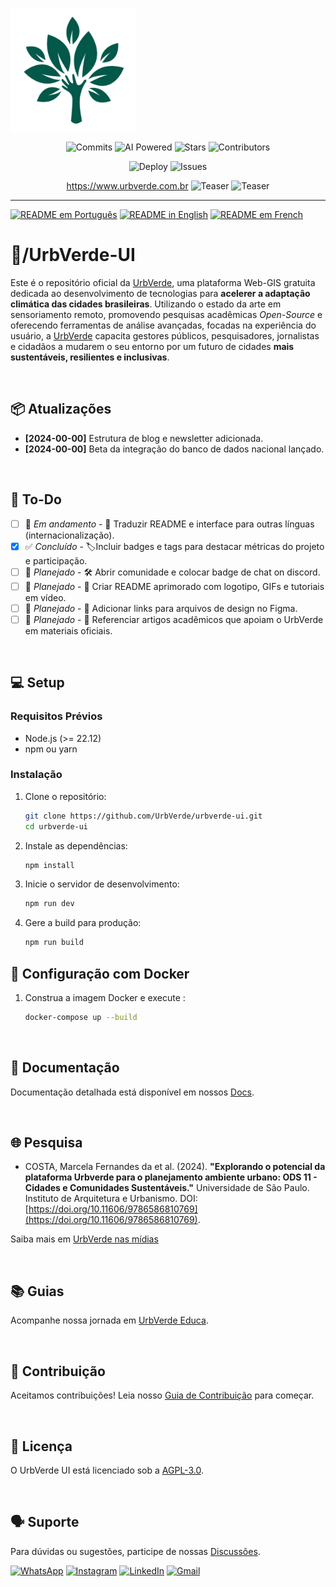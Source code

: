 <p align="center">
    <a href="/" style="display: flex; align-items: center; gap: 8px; text-decoration: none;">
        <img src="src/assets/images/logo-white.png" alt="UrbVerde" width="200" height="200">
    </a>
</p>

<p align="center">
    <img src="https://img.shields.io/github/commit-activity/m/UrbVerde/urbverde-ui?style=for-the-badge" alt="Commits" 
         href="https://github.com/UrbVerde/urbverde-ui/commits/main" >
    <img src="https://img.shields.io/badge/AI-Powered-blue?style=for-the-badge" alt="AI Powered" 
         href="https://urbverde.iau.usp.br/" >
    <img src="https://img.shields.io/github/stars/UrbVerde/urbverde-ui?style=for-the-badge" alt="Stars" 
         href="https://github.com/UrbVerde/urbverde-ui/stargazers" >
    <img src="https://img.shields.io/github/contributors/UrbVerde/urbverde-ui?style=for-the-badge" alt="Contributors" 
         href="https://github.com/UrbVerde/urbverde-ui/graphs/contributors" >
</p>

<p align="center">
    <img src="https://github.com/UrbVerde/urbverde-ui/actions/workflows/deploy.yml/badge.svg" alt="Deploy" 
         href="https://github.com/UrbVerde/urbverde-ui/actions/workflows/deploy.yml">
    <img src="https://img.shields.io/github/issues-pr/UrbVerde/urbverde-ui" alt="Issues" 
         href="https://github.com/UrbVerde/urbverde-ui/issues">
</p>

<p align="center">
    <a href="https://www.urbverde.com.br">https://www.urbverde.com.br</a>
    <img src="https://i.ibb.co/44F7ZMG/Captura-de-tela-2025-01-05-022659.png" href="https://urbverde.com.br" alt="Teaser">
    <img src="https://i.ibb.co/R9T9vsC/Captura-de-tela-2024-12-30-150306.png" href="https://urbverde.com.br" alt="Teaser">
    </a>
</p>

</p>
<!-- https://github.com/sponsors/urbverde-ui -->
<!-- [![Backers on Open Collective](https://img.shields.io/opencollective/backers/shields)](https://shields.io/community#backers)
[![Sponsors on Open Collective](https://img.shields.io/opencollective/sponsors/shields)](https://shields.io/community#sponsors) -->
<!-- [![Chat on Discord](https://img.shields.io/discord/308323056592486420?logo=discord&logoColor=white)](https://discord.gg/aaaaaaa) -->

<!-- Outros Badges -->
<!-- [![PyPI - Version](https://img.shields.io/pypi/UrbVerde/urbverde-ui)](https://pypi.org/project/)
[![PyPI - Downloads](https://img.shields.io/pypi/UrbVerde/urbverde-ui)](https://pypi.org/project/) -->
<!-- [![GitHub Issues](https://img.shields.io/github/issues/UrbVerde/urbverde-ui)](https://github.com/UrbVerde/urbverde-ui/issues) -->
<!-- [![GitHub Discussions](https://img.shields.io/github/discussions/UrbVerde/urbverde-ui)](https://github.com/UrbVerde/urbverde-ui/discussions) -->

<!-- ![Last Commit](https://img.shields.io/github/last-commit/UrbVerde/urbverde-ui/tree/dev) -->

---
 
[![README em Português](https://img.shields.io/badge/Português-d9d9d9)](./README_BR.md)
[![README in English](https://img.shields.io/badge/English-d9d9d9)](./README.md)
[![README em French](https://img.shields.io/badge/Français-d9d9d9)](./README_FR.md)

<h1>📁/UrbVerde-UI</h1>

<!-- [![한국어 README](https://img.shields.io/badge/한국어-d9d9d9)](./README_KR.md)
[![简体中文版自述文件](https://img.shields.io/badge/简体中文-d9d9d9)](./README_CN.md)
[![日本語版 README](https://img.shields.io/badge/日本語-d9d9d9)](./README_JA.md) -->

Este é o repositório oficial da [UrbVerde](https://urbverde.com.br), uma plataforma Web-GIS gratuita dedicada ao desenvolvimento de tecnologias para **acelerer a adaptação climática das cidades brasileiras**. Utilizando o estado da arte em sensoriamento remoto, promovendo pesquisas acadêmicas _Open-Source_ e oferecendo ferramentas de análise avançadas, focadas na experiência do usuário, a [UrbVerde](https://urbverde.com.br) capacita gestores públicos, pesquisadores, jornalistas e cidadãos a mudarem o seu entorno por um futuro de cidades **mais sustentáveis, resilientes e inclusivas**.

<br>
<!-- ## 🔥 Novidades -->

## 📦 Atualizações
<!-- - **[2025-00-00]** Desenvolvimento da nova página inicial. -->
- **[2024-00-00]** Estrutura de blog e newsletter adicionada.
- **[2024-00-00]** Beta da integração do banco de dados nacional lançado.

<br>

## 🎯 To-Do
<!-- 🔄 Em andamento (Atividades que estão em progresso).
📅 Planejado (Atividades que ainda não começaram, mas já estão programadas).
✅ Concluído (Atividades já finalizadas). 
🛠️
🚧
-->
- [ ] 🚧 _Em andamento_ - 📄 Traduzir README e interface para outras línguas (internacionalização).
- [x] ✅ _Concluído_ - 🏷️Incluir badges e tags para destacar métricas do projeto e participação. 
- [ ] 📅 _Planejado_ - 🛠️ Abrir comunidade e colocar badge de chat on discord. 
- [ ] 📅 _Planejado_ - 📄 Criar README aprimorado com logotipo, GIFs e tutoriais em vídeo.
- [ ] 📅 _Planejado_ - 🎨 Adicionar links para arquivos de design no Figma. 
- [ ] 📅 _Planejado_ - 📄 Referenciar artigos acadêmicos que apoiam o UrbVerde em materiais oficiais. 

<br>

## 💻 Setup

### Requisitos Prévios

- Node.js (>= 22.12)
- npm ou yarn

### Instalação

1. Clone o repositório:
   ```sh
   git clone https://github.com/UrbVerde/urbverde-ui.git
   cd urbverde-ui
   ```

2. Instale as dependências:
   ```sh
   npm install
   ```

3. Inicie o servidor de desenvolvimento:
   ```sh
   npm run dev
   ```

4. Gere a build para produção:
   ```sh
   npm run build
   ```

## 🐳 Configuração com Docker

1. Construa a imagem Docker e execute :
   ```sh
   docker-compose up --build
   ```

<br>


## 📖 Documentação

Documentação detalhada está disponível em nossos [Docs](https://urbverde-educa.tawk.help/). <!-- https://urbverde.org/docs). -->

<br>

## 🌐 Pesquisa

<!-- - Menezes, Gustavo Paixão, et al. (2023). "CRISE CLIMÁTICA E ADAPTAÇÃO VIÁRIA: REFLEXÕES PARA A CIDADE DE SÃO CARLOS-SP COM AUXÍLIO DA PLATAFORMA URBVERDE." -->
- COSTA, Marcela Fernandes da et al. (2024). **"Explorando o potencial da plataforma Urbverde para o planejamento ambiente urbano: ODS 11 - Cidades e Comunidades Sustentáveis."** Universidade de São Paulo. Instituto de Arquitetura e Urbanismo. DOI: [https://doi.org/10.11606/9786586810769](https://doi.org/10.11606/9786586810769). 

Saiba mais em [UrbVerde nas mídias](https://urbverde-educa.tawk.help/category/urbverde-nas-m%C3%ADdias)

<br>

## 📚 Guias

<!-- Acompanhe nossa jornada em [GitHub Open Archives](). https://github.com/UrbVerde/urbverde-blog). -->
 Acompanhe nossa jornada em [UrbVerde Educa](https://urbverde-educa.tawk.help/). 

<br>

## 🧩 Contribuição

Aceitamos contribuições! Leia nosso [Guia de Contribuição](CONTRIBUTING.md) para começar.

<br>

## 📜 Licença

O UrbVerde UI está licenciado sob a [AGPL-3.0](LICENSE).

<br>

## 🗣 Suporte

Para dúvidas ou sugestões, participe de nossas [Discussões](https://github.com/UrbVerde/urbverde-ui/discussions).

[![WhatsApp](https://img.shields.io/badge/WhatsApp-25D366?style=for-the-badge&logo=whatsapp&logoColor=white)](https://wa.me/+5511916709802)
[![Instagram](https://img.shields.io/badge/Instagram-E4405F?style=for-the-badge&logo=instagram&logoColor=white)](https://instagram.com/urb.verde)
[![LinkedIn](https://img.shields.io/badge/linkedin-%230077B5.svg?style=for-the-badge&logo=linkedin&logoColor=white)](https://www.linkedin.com/company/urbverde/)
[![Gmail](https://img.shields.io/badge/Gmail-D14836?style=for-the-badge&logo=gmail&logoColor=white)](mailto:comunica.urbverde@usp.br)

